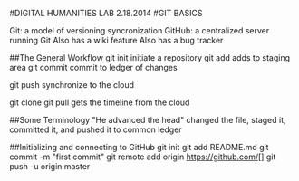 #DIGITAL HUMANITIES LAB 2.18.2014
#GIT BASICS

Git: a model of versioning syncronization
GitHub: a centralized server running Git
	Also has a wiki feature
	Also has a bug tracker


##The General Workflow
git init 	initiate a repository
git add 	adds to staging area
git commit 	commit to ledger of changes

git push 	synchronize to the cloud

git clone
git pull 	gets the timeline from the cloud

##Some Terminology
"He advanced the head" changed the file, staged it, committed it, and pushed it to common ledger

##Initializing and connecting to GitHub
git init
git add README.md
git commit -m "first commit"
git remote add origin https://github.com/[]
git push -u origin master
